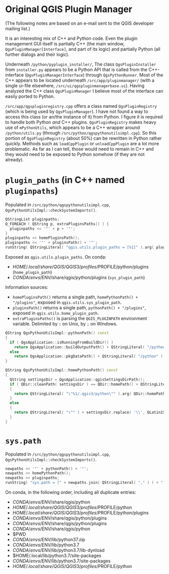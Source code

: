 # Original QGIS Plugin Manager

(The following notes are based on an e-mail sent to the QGIS developer mailing list.)

It is an interesting mix of C++ and Python code. Even the plugin management GUI itself is partially C++ (the main window,
`QgsPluginManager[Interface]`, and part of its logic) and partially Python (all further dialogs and their logic).

Underneath `/python/pyplugin_installer/`, The class `QgsPluginInstaller` from `installer.py` appears to be a Python API that is called from the C++-interface (`QgsPluginManagerInterface`) through `QgsPythonRunner`. Most of the C++ appears to be located underneath `/src/app/pluginmanager/` (with a single ui-file elsewhere, `/src/ui/qgspluginmanagerbase.ui`). Having analyzed the C++ class `QgsPluginManager` I believe most of the interface can easily ported to Python.

`/src/app/qgspluginregistry.cpp` offers a class named `QgsPluginRegistry` (which is being used by `QgsPluginManager`). I have not found a way to access this class (or an/the instance of it) from Python. I figure it is required to handle both Python *and* C++ plugins. `QgsPluginRegistry` makes heavy use of `mPythonUtils`, which appears to be a C++ wrapper around `/python/utils.py` (through `/src/python/qgspythonutilsimpl.cpp`). So this portion of `QgsPluginRegistry` (about 50%) can be rewritten in Python rather quickly. Methods such as `loadCppPlugin` or `unloadCppPlugin` are a lot more problematic. As far as I can tell, those would need to remain in C++ and they would need to be exposed to Python somehow (if they are not already).

# `plugin_paths` (in C++ named `pluginpaths`)

Populated in `/src/python/qgspythonutilsimpl.cpp`, `QgsPythonUtilsImpl::checkSystemImports()`.

```C++
QStringList pluginpaths;
Q_FOREACH ( QString p, extraPluginsPaths() ) {
  pluginpaths << '"' + p + '"';
}
pluginpaths << homePluginsPath();
pluginpaths << '"' + pluginsPath() + '"';
runString( QStringLiteral( "qgis.utils.plugin_paths = [%1]" ).arg( pluginpaths.join( ',' ) ) );
```

Exposed as `qgis.utils.plugin_paths`. On conda:

- $HOME/.local/share/QGIS/QGIS3/profiles/$PROFILE/python/plugins (`home_plugin_path`)
- $CONDA/envs/$ENV/share/qgis/python/plugins (`sys_plugin_path`)

Information sources:

- `homePluginsPath()` returns a single path, `homePythonPath() + "/plugins"`, exposed in `qgis.utils.sys_plugin_path`.
- `pluginsPath()` returns a single path, `pythonPath() + "/plugins"`, exposed in `qgis.utils.home_plugin_path`.
- `extraPluginsPaths()` is parsing the `QGIS_PLUGINPATH` environment variable. Delimited by `:` on Unix, by `;` on Windows.

```C++
QString QgsPythonUtilsImpl::pythonPath() const
{
  if ( QgsApplication::isRunningFromBuildDir() )
    return QgsApplication::buildOutputPath() + QStringLiteral( "/python" );
  else
    return QgsApplication::pkgDataPath() + QStringLiteral( "/python" );
}

QString QgsPythonUtilsImpl::homePythonPath() const
{
  QString settingsDir = QgsApplication::qgisSettingsDirPath();
  if ( QDir::cleanPath( settingsDir ) == QDir::homePath() + QStringLiteral( "/.qgis3" ) )
  {
    return QStringLiteral( "\"%1/.qgis3/python\"" ).arg( QDir::homePath() );
  }
  else
  {
    return QStringLiteral( "\"" ) + settingsDir.replace( '\\', QLatin1String( "\\\\" ) ) + QStringLiteral( "python\"" );
  }
}
```

# `sys.path`

Populated in `/src/python/qgspythonutilsimpl.cpp`, `QgsPythonUtilsImpl::checkSystemImports()`.

```C++
newpaths << '"' + pythonPath() + '"';
newpaths << homePythonPath();
newpaths << pluginpaths;
runString( "sys.path = [" + newpaths.join( QStringLiteral( "," ) ) + "] + sys.path" );
```

On conda, in the following order, including all duplicate entries:

- $CONDA/envs/$ENV/share/qgis/python
- $HOME/.local/share/QGIS/QGIS3/profiles/$PROFILE/python
- $HOME/.local/share/QGIS/QGIS3/profiles/$PROFILE/python/plugins
- $CONDA/envs/$ENV/share/qgis/python/plugins
- $CONDA/envs/$ENV/share/qgis/python/plugins
- $CONDA/envs/$ENV/share/qgis/python
- $PWD
- $CONDA/envs/$ENV/lib/python37.zip
- $CONDA/envs/$ENV/lib/python3.7
- $CONDA/envs/$ENV/lib/python3.7/lib-dynload
- $HOME/.local/lib/python3.7/site-packages
- $CONDA/envs/$ENV/lib/python3.7/site-packages
- $HOME/.local/share/QGIS/QGIS3/profiles/$PROFILE/python
